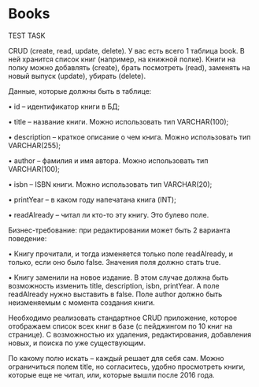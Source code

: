 # Books

TEST TASK

CRUD (create, read, update, delete).
У вас есть всего 1 таблица book. В ней хранится список книг (например, на книжной
полке). Книги на полку можно добавлять (create), брать посмотреть (read), заменять на новый
выпуск (update), убирать (delete).

Данные, которые должны быть в таблице:

• id – идентификатор книги в БД;

• title – название книги. Можно использовать тип VARCHAR(100);

• description – краткое описание о чем книга. Можно использовать тип
VARCHAR(255);

• author – фамилия и имя автора. Можно использовать тип VARCHAR(100);

• isbn – ISBN книги. Можно использовать тип VARCHAR(20);

• printYear – в каком году напечатана книга (INT);

• readAlready – читал ли кто-то эту книгу. Это булево поле.

Бизнес-требование: при редактировании может быть 2 варианта поведение:

• Книгу прочитали, и тогда изменяется только поле readAlready, и только, если оно
было false. Значения поля должно стать true.

• Книгу заменили на новое издание. В этом случае должна быть возможность
изменить title, description, isbn, printYear. А поле readAlready нужно выставить в
false. Поле author должно быть неизменяемым с момента создания книги.

Необходимо реализовать стандартное CRUD приложение, которое отображаем список
всех книг в базе (с пейджингом по 10 книг на странице). С возможностью их удаления,
редактирования, добавления новых, и поиска по уже существующим.

По какому полю искать – каждый решает для себя сам. Можно ограничиться полем title,
но согласитесь, удобно просмотреть книги, которые еще не читал, или, которые вышли после
2016 года.
